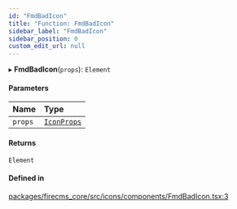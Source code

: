 ```yaml
---
id: "FmdBadIcon"
title: "Function: FmdBadIcon"
sidebar_label: "FmdBadIcon"
sidebar_position: 0
custom_edit_url: null
---
```


▸ **FmdBadIcon**(`props`): `Element`

#### Parameters

| Name | Type |
| :------ | :------ |
| `props` | [`IconProps`](../types/IconProps.md) |

#### Returns

`Element`

#### Defined in

[packages/firecms_core/src/icons/components/FmdBadIcon.tsx:3](https://github.com/FireCMSco/firecms/blob/d45f3739/packages/firecms_core/src/icons/components/FmdBadIcon.tsx#L3)
